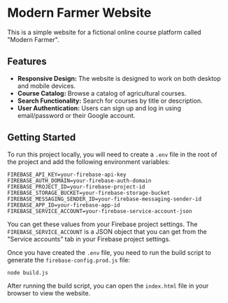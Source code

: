 # Modern Farmer Website

This is a simple website for a fictional online course platform called "Modern Farmer".

## Features

*   **Responsive Design:** The website is designed to work on both desktop and mobile devices.
*   **Course Catalog:** Browse a catalog of agricultural courses.
*   **Search Functionality:** Search for courses by title or description.
*   **User Authentication:** Users can sign up and log in using email/password or their Google account.

## Getting Started

To run this project locally, you will need to create a `.env` file in the root of the project and add the following environment variables:

```
FIREBASE_API_KEY=your-firebase-api-key
FIREBASE_AUTH_DOMAIN=your-firebase-auth-domain
FIREBASE_PROJECT_ID=your-firebase-project-id
FIREBASE_STORAGE_BUCKET=your-firebase-storage-bucket
FIREBASE_MESSAGING_SENDER_ID=your-firebase-messaging-sender-id
FIREBASE_APP_ID=your-firebase-app-id
FIREBASE_SERVICE_ACCOUNT=your-firebase-service-account-json
```

You can get these values from your Firebase project settings. The `FIREBASE_SERVICE_ACCOUNT` is a JSON object that you can get from the "Service accounts" tab in your Firebase project settings.

Once you have created the `.env` file, you need to run the build script to generate the `firebase-config.prod.js` file:

```
node build.js
```

After running the build script, you can open the `index.html` file in your browser to view the website.